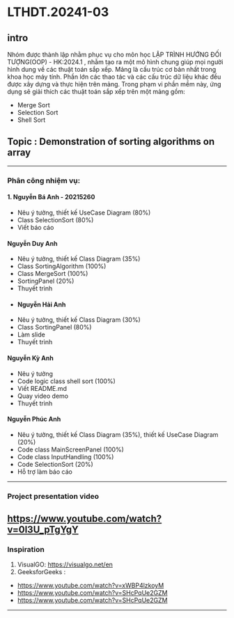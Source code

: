 # LTHDT.20241-03
## intro
Nhóm được thành lập nhằm phục vụ cho môn học LẬP TRÌNH HƯỚNG ĐỐI TƯỢNG(OOP) - HK:2024.1 , nhằm tạo ra một mô hình chung giúp mọi người hình dung về các thuật toán sắp xếp. Mảng là cấu trúc cơ bản nhất trong khoa học máy tính. Phần lớn các thao tác và các cấu trúc dữ liệu khác đều được xây dựng và thực hiện trên mảng. Trong phạm vi phần mềm này, ứng dụng sẽ giải thích các thuật toán sắp xếp trên một mảng gồm:
- Merge Sort
- Selection Sort
- Shell Sort
## Topic : Demonstration of sorting algorithms on array
---
### Phân công nhiệm vụ:
#### 1. Nguyễn Bá Anh - 20215260
- Nêu ý tưởng, thiết kế UseCase Diagram (80%)
- Class SelectionSort (80%)
- Viết báo cáo 
#### Nguyễn Duy Anh
- Nêu ý tưởng, thiết kế Class Diagram (35%)
- Class SortingAlgorithm (100%)
- Class MergeSort (100%)
- SortingPanel (20%)
- Thuyết trình
- #### Nguyễn Hải Anh
- Nêu ý tưởng, thiết kế Class Diagram (30%)
- Class SortingPanel (80%)
- Làm slide
- Thuyết trình
#### Nguyễn Kỳ Anh
- Nêu ý tưởng
- Code logic class shell sort (100%)
- Viết README.md
- Quay video demo
- Thuyết trình
#### Nguyễn Phúc Anh
- Nêu ý tưởng, thiết kế Class Diagram (35%), thiết kế UseCase Diagram (20%)
- Code class MainScreenPanel (100%)
- Code class InputHandling (100%)
- Code SelectionSort (20%)
- Hỗ trợ làm báo cáo
---
### Project presentation video
https://www.youtube.com/watch?v=0l3U_pTgYgY
---
### Inspiration
1. VisualGO: https://visualgo.net/en
2. GeeksforGeeks :
+ https://www.youtube.com/watch?v=xWBP4lzkoyM
+ https://www.youtube.com/watch?v=SHcPqUe2GZM
+ https://www.youtube.com/watch?v=SHcPqUe2GZM
--- 